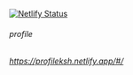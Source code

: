 [![Netlify Status](https://api.netlify.com/api/v1/badges/7233ae81-6e2d-48c3-b73d-023619e2711a/deploy-status)](https://app.netlify.com/sites/profileksh/deploys)

###### profile
###### https://profileksh.netlify.app/#/
